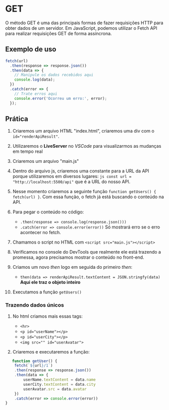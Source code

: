 # GET

O método GET é uma das principais formas de fazer requisições HTTP para obter dados de um servidor. Em JavaScript, podemos utilizar o Fetch API para realizar requisições GET de forma assíncrona.

## Exemplo de uso

```javascript
fetch(url)
  .then(response => response.json())
  .then(data => {
    // Manipule os dados recebidos aqui
    console.log(data);
  })
  .catch(error => {
    // Trate erros aqui
    console.error('Ocorreu um erro:', error);
  });
```

## Prática

1. Criaremos um arquivo HTML "index.html", criaremos uma div com o `id="renderApiResult"`.

2. Utilizaremos o **LiveServer** no *VSCode* para visualizarmos as mudanças em tempo real

3. Criaremos um arquivo "main.js"

4. Dentro do arquivo js, criaremos uma constante para a URL da API porque utilizaremos em diversos lugares: ```js const url = "http://localhost:5500/api"``` que é a URL do nosso API.

5. Nesse momento criaremos a seguinte função `function getUsers() { fetch(url) }`. Com essa função, o fetch já está buscando o conteúdo na API.
  
6. Para pegar o conteúdo no código:
   - `.then(response => console.log(response.json()))`
   - `.catch(error => console.error(error))` Só mostrará erro se o erro acontecer no fetch.

7. Chamamos o script no HTML com `<script src="main.js"></script>`

8. Verificamos no console do DevTools que realmente ele está trazendo a promessa, agora precisamos mostrar o conteúdo no front-end.

9. Criamos um novo *then* logo em seguida do primeiro *then*:
   - `then(data => renderApiResult.textContent = JSON.stringfy(data)`
**Aqui ele traz o objeto inteiro**

10. Executamos a função `getUsers()`

### Trazendo dados únicos

1. No html criamos mais essas tags:
   - `<hr>`
   - `<p id="userName"></p>`
   - `<p id="userCity"></p>`
   - `<img src="" id="userAvatar">`

2. Criaremos e executaremos a função:

```js
   function getUser() {
    fetch(`${url}/1`)
    .then(response => response.json())
    .then(data => {
        userName.textContent = data.name
        userCity.textContent = data.city
        userAvatar.src = data.avatar
    })
    .catch(error => console.error(error))
}
```
